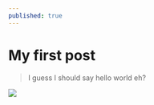 ```yaml
---
published: true
---
```



# My first post
> I guess I should say hello world eh?

![](http://images.unsplash.com/photo-1447876394678-42a7efa1b6db?dpr=2&fit=crop&fm=jpg&h=425&ixjsv=2.0.0&ixlib=rb-0.3.5&q=50&w=1100)
